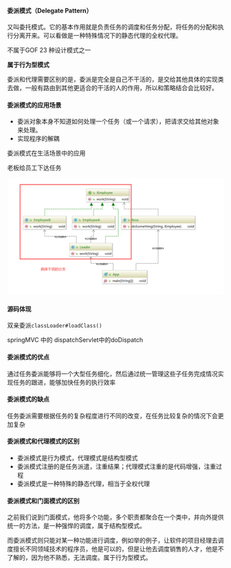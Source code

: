 #### 委派模式（Delegate Pattern）

又叫委托模式。它的基本作用就是负责任务的调度和任务分配，将任务的分配和执行分离开来。可以看做是一种特殊情况下的静态代理的全权代理。

不属于GOF 23 种设计模式之一

**属于行为型模式**

委派和代理需要区别的是，委派是完全是自己不干活的，是交给其他具体的实现类去做，一般有路由到其他更适合的干活的人的作用，所以和策略结合会比较好。

#### 委派模式的应用场景

* 委派对象本身不知道如何处理一个任务（或一个请求），把请求交给其他对象来处理。
* 实现程序的解耦



委派模式在生活场景中的应用

老板给员工下达任务

![1595519578430](./img/1595519578430.png)

#### 源码体现

双亲委派`classLoader#loadClass()`

springMVC 中的 dispatchServlet中的doDispatch



#### 委派模式的优点

通过任务委派能够将一个大型任务细化，然后通过统一管理这些子任务完成情况实现任务的跟进，能够加快任务的执行效率

#### 委派模式的缺点

任务委派需要根据任务的复杂程度进行不同的改变，在任务比较复杂的情况下会更加复杂

#### 委派模式和代理模式的区别

* 委派模式是行为模式，代理模式是结构型模式
* 委派模式注册的是任务派遣，注重结果；代理模式注重的是代码增强，注重过程
* 委派模式是一种特殊的静态代理，相当于全权代理

#### 委派模式和门面模式的区别

之前我们说到门面模式，他将多个功能，多个职责都聚合在一个类中，并向外提供统一的方法，是一种强悍的调度，属于结构型模式。

而委派模式则只能对某一种功能进行调度，例如举的例子，让软件的项目经理去调度擅长不同领域技术的程序员，他是可以的，但是让他去调度销售的人才，他是不了解的，因为他不熟悉，无法调度。属于行为型模式。



